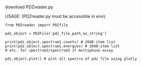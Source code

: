 download PDZreader.py

USAGE:
(PDZreader.py must be accessible in env):

    from PDZreader import PDZfile

    pdz_object = PDZFile('pdz_file_path_as_string')
    
    print(pdz_object.spectrum1.counts) # 2048-item list
    print(pdz_object.spectrum1.energies) # 2048-item list
    # etc. for spectrum2/spectrum3 if multiphase assay

    pdz_object.plot() # plot all spectra of pdz file using plotly
    
    

    
